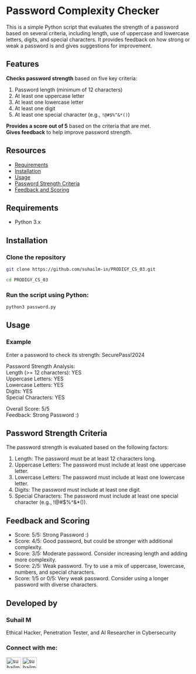 # Password Complexity Checker

This is a simple Python script that evaluates the strength of a password based on several criteria, including length, use of uppercase and lowercase letters, digits, and special characters. It provides feedback on how strong or weak a password is and gives suggestions for improvement.

## Features

**Checks password strength** based on five key criteria:

1. Password length (minimum of 12 characters)
2. At least one uppercase letter
3. At least one lowercase letter
4. At least one digit
5. At least one special character (e.g., `!@#$%^&*()`)

**Provides a score out of 5** based on the criteria that are met. </br>
**Gives feedback** to help improve password strength.
     
## Resources
- [Requirements](#requirements)
- [Installation](#installation)
- [Usage](#usage)
- [Password Strength Criteria](#password-strength-criteria)
- [Feedback and Scoring](#feedback-and-scoring)


## Requirements

- Python 3.x

## Installation

### Clone the repository
```bash
git clone https://github.com/suhailm-in/PRODIGY_CS_03.git
```
```bash
cd PRODIGY_CS_03
```

### Run the script using Python:
```bash
python3 password.py
```

## Usage

### Example

Enter a password to check its strength: SecurePass!2024

Password Strength Analysis: </br>
Length (>= 12 characters): YES </br>
Uppercase Letters: YES </br>
Lowercase Letters: YES </br>
Digits: YES </br>
Special Characters: YES </br>

Overall Score: 5/5 </br>
Feedback: Strong Password :) </br>

## Password Strength Criteria

The password strength is evaluated based on the following factors:

1. Length: The password must be at least 12 characters long.
2. Uppercase Letters: The password must include at least one uppercase letter.
3. Lowercase Letters: The password must include at least one lowercase letter.
4. Digits: The password must include at least one digit.
5. Special Characters: The password must include at least one special character (e.g., !@#$%^&*()).

## Feedback and Scoring

- Score: 5/5: Strong Password :)
- Score: 4/5: Good password, but could be stronger with additional complexity.
- Score: 3/5: Moderate password. Consider increasing length and adding more complexity.
- Score: 2/5: Weak password. Try to use a mix of uppercase, lowercase, numbers, and special characters.
- Score: 1/5 or 0/5: Very weak password. Consider using a longer password with diverse characters.




## Developed by
### Suhail M 
Ethical Hacker, Penetration Tester, and AI Researcher in Cybersecurity
<h3 align="left">Connect with me:</h3>
<p align="left">
<a href="https://twitter.com/suhailm_in" target="blank"><img align="center" src="https://raw.githubusercontent.com/rahuldkjain/github-profile-readme-generator/master/src/images/icons/Social/twitter.svg" alt="suhailm_online" height="30" width="40" /></a>
<a href="https://linkedin.com/in/suhailm-in" target="blank"><img align="center" src="https://raw.githubusercontent.com/rahuldkjain/github-profile-readme-generator/master/src/images/icons/Social/linked-in-alt.svg" alt="suhailm-online" height="30" width="40" /></a></p>





